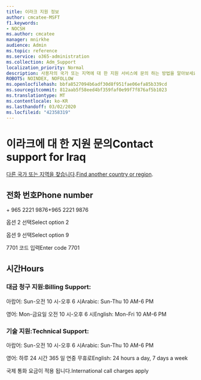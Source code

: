 ```yaml
---
title: 이라크 지원 정보
author: cmcatee-MSFT
f1.keywords:
- NOCSH
ms.author: cmcatee
manager: mnirkhe
audience: Admin
ms.topic: reference
ms.service: o365-administration
ms.collection: Adm_Support
localization_priority: Normal
description: 사용자의 국가 또는 지역에 대 한 지원 서비스에 문의 하는 방법을 알아보세요.
ROBOTS: NOINDEX, NOFOLLOW
ms.openlocfilehash: bbfa8527094b6adf30d8f951fae06efa85b339cd
ms.sourcegitcommit: 812aab5f58eed4bf359faf0e99f7f876af5b1023
ms.translationtype: MT
ms.contentlocale: ko-KR
ms.lasthandoff: 03/02/2020
ms.locfileid: "42358319"
---
```

# <a name="contact-support-for-iraq"></a><span data-ttu-id="de32d-103">이라크에 대 한 지원 문의</span><span class="sxs-lookup"><span data-stu-id="de32d-103">Contact support for Iraq</span></span>

<span data-ttu-id="de32d-104">[다른 국가 또는 지역을 찾습니다](../contact-support-for-business-products.md).</span><span class="sxs-lookup"><span data-stu-id="de32d-104">[Find another country or region](../contact-support-for-business-products.md).</span></span>

## <a name="phone-number"></a><span data-ttu-id="de32d-105">전화 번호</span><span class="sxs-lookup"><span data-stu-id="de32d-105">Phone number</span></span>
<span data-ttu-id="de32d-106">+ 965 2221 9876</span><span class="sxs-lookup"><span data-stu-id="de32d-106">+965 2221 9876</span></span>

<span data-ttu-id="de32d-107">옵션 2 선택</span><span class="sxs-lookup"><span data-stu-id="de32d-107">Select option 2</span></span>

<span data-ttu-id="de32d-108">옵션 9 선택</span><span class="sxs-lookup"><span data-stu-id="de32d-108">Select option 9</span></span>

<span data-ttu-id="de32d-109">7701 코드 입력</span><span class="sxs-lookup"><span data-stu-id="de32d-109">Enter code 7701</span></span>

## <a name="hours"></a><span data-ttu-id="de32d-110">시간</span><span class="sxs-lookup"><span data-stu-id="de32d-110">Hours</span></span>
### <a name="billing-support"></a><span data-ttu-id="de32d-111">대금 청구 지원:</span><span class="sxs-lookup"><span data-stu-id="de32d-111">Billing Support:</span></span>

<span data-ttu-id="de32d-112">아랍어: Sun-오전 10 시-오후 6 시</span><span class="sxs-lookup"><span data-stu-id="de32d-112">Arabic: Sun-Thu 10 AM-6 PM</span></span>

<span data-ttu-id="de32d-113">영어: Mon-금요일 오전 10 시-오후 6 시</span><span class="sxs-lookup"><span data-stu-id="de32d-113">English: Mon-Fri 10 AM-6 PM</span></span>

### <a name="technical-support"></a><span data-ttu-id="de32d-114">기술 지원:</span><span class="sxs-lookup"><span data-stu-id="de32d-114">Technical Support:</span></span>

<span data-ttu-id="de32d-115">아랍어: Sun-오전 10 시-오후 6 시</span><span class="sxs-lookup"><span data-stu-id="de32d-115">Arabic: Sun-Thu 10 AM-6 PM</span></span>

<span data-ttu-id="de32d-116">영어: 하루 24 시간 365 일 연중 무휴로</span><span class="sxs-lookup"><span data-stu-id="de32d-116">English: 24 hours a day, 7 days a week</span></span>

<span data-ttu-id="de32d-117">국제 통화 요금이 적용 됩니다.</span><span class="sxs-lookup"><span data-stu-id="de32d-117">International call charges apply</span></span>
